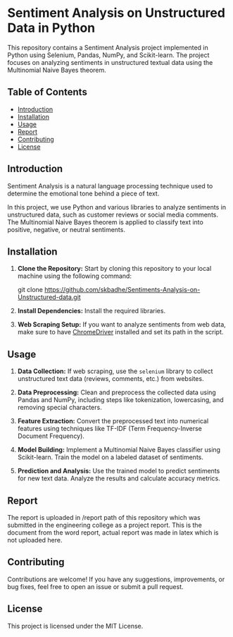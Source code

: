 # Sentiment Analysis on Unstructured Data in Python

This repository contains a Sentiment Analysis project implemented in Python using Selenium, Pandas, NumPy, and Scikit-learn. The project focuses on analyzing sentiments in unstructured textual data using the Multinomial Naive Bayes theorem.

## Table of Contents
- [Introduction](#introduction)
- [Installation](#installation)
- [Usage](#usage)
- [Report](#report)
- [Contributing](#contributing)
- [License](#license)

## Introduction

 Sentiment Analysis is a natural language processing technique used to determine the emotional tone behind a piece of text.

 In this project, we use Python and various libraries to analyze sentiments in unstructured data, such as customer reviews or social media comments. The Multinomial Naive Bayes theorem is applied to classify text into positive, negative, or neutral sentiments.

## Installation

 1. **Clone the Repository:** Start by cloning this repository to your local machine using the following command:

	git clone https://github.com/skbadhe/Sentiments-Analysis-on-Unstructured-data.git


2. **Install Dependencies:** Install the required libraries.


3. **Web Scraping Setup:** If you want to analyze sentiments from web data, make sure to have [ChromeDriver](https://sites.google.com/chromium.org/driver/) installed and set its path in the script.

## Usage

1. **Data Collection:** If web scraping, use the `selenium` library to collect unstructured text data (reviews, comments, etc.) from websites.

2. **Data Preprocessing:** Clean and preprocess the collected data using Pandas and NumPy, including steps like tokenization, lowercasing, and removing special characters.

3. **Feature Extraction:** Convert the preprocessed text into numerical features using techniques like TF-IDF (Term Frequency-Inverse Document Frequency).

4. **Model Building:** Implement a Multinomial Naive Bayes classifier using Scikit-learn. Train the model on a labeled dataset of sentiments.

5. **Prediction and Analysis:** Use the trained model to predict sentiments for new text data. Analyze the results and calculate accuracy metrics.

## Report

 The report is uploaded in /report path of this repository which was submitted in the engineering college as a project report. This is the document from the word report, actual report was made in latex which is not uploaded here. 

## Contributing

 Contributions are welcome! If you have any suggestions, improvements, or bug fixes, feel free to open an issue or submit a pull request.

## License

 This project is licensed under the MIT License.